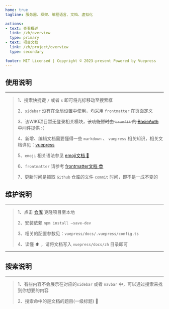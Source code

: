 ```yaml
---
home: true
tagline: 服务器、框架、编程语言、文档、虚拟化

actions:
- text: 查看概述
  link: /zh/overview
  type: primary
- text: 项目文档
  link: /zh/project/overview
  type: secondary

footer: MIT Licensed | Copyright © 2023-present Powered by Vuepress
---
```


## 使用说明

---

> 1、搜索快捷键 `/` 或者 `s` 即可将光标移动至搜索框
>
> 2、`sidebar` 没有在全局设置中使用，均采用 `frontmatter` 在页面定义
>
> 3、该WIKI项目暂无登录相关模块，~~该功能暂时由 `traefik` 的 [BasicAuth](https://doc.traefik.io/traefik/middlewares/http/basicauth/) 中间件提供~~ :(
>
> 4、新增、编辑文档需要懂得一些 `markdown` 、 `vuepress` 相关知识，相关文档详见：[vuepress](https://vuepress2.netlify.app/)
>
> 5、`emoji` 相关语法参见 [emoji文档 :rocket:](https://github.com/ikatyang/emoji-cheat-sheet)
>
> 6、`frontmatter` 请参考 [frontmatter文档 :sunglasses:](https://vuepress2.netlify.app/zh/reference/default-theme/frontmatter.html#%E6%89%80%E6%9C%89%E9%A1%B5%E9%9D%A2)
>
> 7、更新时间是抓取 `Github` 仓库的文件 `commit` 时间，即不是一成不变的

## 维护说明

---

> 1、点击 [仓库](https://github.com/JerryTZF/vuepress) 克隆项目至本地
>
> 2、安装依赖 `npm install –save-dev`
>
> 3、相关的配置参数见：`vuepress/docs/.vuepress/config.ts`
>
> 4、读懂 :arrow_up: ，请将文档写入 `vuepress/docs/zh` 目录即可

---

## 搜索说明

---

> 1、有些内容不会展示在对应的`sidebar` 或者 `navbar` 中，可以通过搜索来找到你想要的内容
>
> 2、搜索命中的是文档的题目(一级标题) :dart:
